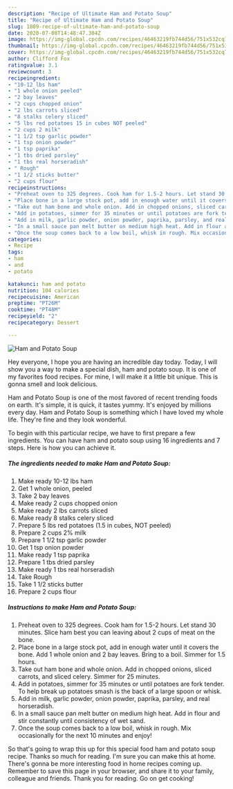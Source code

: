 ```yaml
---
description: "Recipe of Ultimate Ham and Potato Soup"
title: "Recipe of Ultimate Ham and Potato Soup"
slug: 1809-recipe-of-ultimate-ham-and-potato-soup
date: 2020-07-08T14:48:47.304Z
image: https://img-global.cpcdn.com/recipes/46463219fb744d56/751x532cq70/ham-and-potato-soup-recipe-main-photo.jpg
thumbnail: https://img-global.cpcdn.com/recipes/46463219fb744d56/751x532cq70/ham-and-potato-soup-recipe-main-photo.jpg
cover: https://img-global.cpcdn.com/recipes/46463219fb744d56/751x532cq70/ham-and-potato-soup-recipe-main-photo.jpg
author: Clifford Fox
ratingvalue: 3.1
reviewcount: 3
recipeingredient:
- "10-12 lbs ham"
- "1 whole onion peeled"
- "2 bay leaves"
- "2 cups chopped onion"
- "2 lbs carrots sliced"
- "8 stalks celery sliced"
- "5 lbs red potatoes 15 in cubes NOT peeled"
- "2 cups 2 milk"
- "1 1/2 tsp garlic powder"
- "1 tsp onion powder"
- "1 tsp paprika"
- "1 tbs dried parsley"
- "1 tbs real horseradish"
- " Rough"
- "1 1/2 sticks butter"
- "2 cups flour"
recipeinstructions:
- "Preheat oven to 325 degrees. Cook ham for 1.5-2 hours. Let stand 30 minutes. Slice ham best you can leaving about 2 cups of meat on the bone."
- "Place bone in a large stock pot, add in enough water until it covers the bone. Add 1 whole onion and 2 bay leaves. Bring to a boil. Simmer for 1.5 hours."
- "Take out ham bone and whole onion. Add in chopped onions, sliced carrots, and sliced celery. Simmer for 25 minutes."
- "Add in potatoes, simmer for 35 minutes or until potatoes are fork tender. To help break up potatoes smash is the back of a large spoon or whisk."
- "Add in milk, garlic powder, onion powder, paprika, parsley, and real horseradish."
- "In a small sauce pan melt butter on medium high heat. Add in flour and stir constantly until consistency of wet sand."
- "Once the soup comes back to a low boil, whisk in rough. Mix occasionally for the next 10 minutes and enjoy!"
categories:
- Recipe
tags:
- ham
- and
- potato

katakunci: ham and potato 
nutrition: 104 calories
recipecuisine: American
preptime: "PT26M"
cooktime: "PT48M"
recipeyield: "2"
recipecategory: Dessert

---
```



![Ham and Potato Soup](https://img-global.cpcdn.com/recipes/46463219fb744d56/751x532cq70/ham-and-potato-soup-recipe-main-photo.jpg)

Hey everyone, I hope you are having an incredible day today. Today, I will show you a way to make a special dish, ham and potato soup. It is one of my favorites food recipes. For mine, I will make it a little bit unique. This is gonna smell and look delicious.

Ham and Potato Soup is one of the most favored of recent trending foods on earth. It's simple, it is quick, it tastes yummy. It's enjoyed by millions every day. Ham and Potato Soup is something which I have loved my whole life. They're fine and they look wonderful.




To begin with this particular recipe, we have to first prepare a few ingredients. You can have ham and potato soup using 16 ingredients and 7 steps. Here is how you can achieve it.

<!--inarticleads1-->

##### The ingredients needed to make Ham and Potato Soup:

1. Make ready 10-12 lbs ham
1. Get 1 whole onion, peeled
1. Take 2 bay leaves
1. Make ready 2 cups chopped onion
1. Make ready 2 lbs carrots sliced
1. Make ready 8 stalks celery sliced
1. Prepare 5 lbs red potatoes (1.5 in cubes, NOT peeled)
1. Prepare 2 cups 2% milk
1. Prepare 1 1/2 tsp garlic powder
1. Get 1 tsp onion powder
1. Make ready 1 tsp paprika
1. Prepare 1 tbs dried parsley
1. Make ready 1 tbs real horseradish
1. Take  Rough
1. Take 1 1/2 sticks butter
1. Prepare 2 cups flour




<!--inarticleads2-->

##### Instructions to make Ham and Potato Soup:

1. Preheat oven to 325 degrees. Cook ham for 1.5-2 hours. Let stand 30 minutes. Slice ham best you can leaving about 2 cups of meat on the bone.
1. Place bone in a large stock pot, add in enough water until it covers the bone. Add 1 whole onion and 2 bay leaves. Bring to a boil. Simmer for 1.5 hours.
1. Take out ham bone and whole onion. Add in chopped onions, sliced carrots, and sliced celery. Simmer for 25 minutes.
1. Add in potatoes, simmer for 35 minutes or until potatoes are fork tender. To help break up potatoes smash is the back of a large spoon or whisk.
1. Add in milk, garlic powder, onion powder, paprika, parsley, and real horseradish.
1. In a small sauce pan melt butter on medium high heat. Add in flour and stir constantly until consistency of wet sand.
1. Once the soup comes back to a low boil, whisk in rough. Mix occasionally for the next 10 minutes and enjoy!




So that's going to wrap this up for this special food ham and potato soup recipe. Thanks so much for reading. I'm sure you can make this at home. There's gonna be more interesting food in home recipes coming up. Remember to save this page in your browser, and share it to your family, colleague and friends. Thank you for reading. Go on get cooking!
